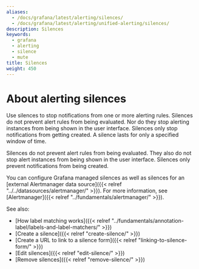 ```yaml
---
aliases:
  - /docs/grafana/latest/alerting/silences/
  - /docs/grafana/latest/alerting/unified-alerting/silences/
description: Silences
keywords:
  - grafana
  - alerting
  - silence
  - mute
title: Silences
weight: 450
---
```


# About alerting silences

Use silences to stop notifications from one or more alerting rules. Silences do not prevent alert rules from being evaluated. Nor do they stop alerting instances from being shown in the user interface. Silences only stop notifications from getting created. A silence lasts for only a specified window of time.

Silences do not prevent alert rules from being evaluated. They also do not stop alert instances from being shown in the user interface. Silences only prevent notifications from being created.

You can configure Grafana managed silences as well as silences for an [external Alertmanager data source]({{< relref "../../datasources/alertmanager/" >}}). For more information, see [Alertmanager]({{< relref "../fundamentals/alertmanager/" >}}).

See also:

- [How label matching works]({{< relref "../fundamentals/annotation-label/labels-and-label-matchers/" >}})
- [Create a silence]({{< relref "create-silence/" >}})
- [Create a URL to link to a silence form]({{< relref "linking-to-silence-form/" >}})
- [Edit silences]({{< relref "edit-silence/" >}})
- [Remove silences]({{< relref "remove-silence/" >}})
